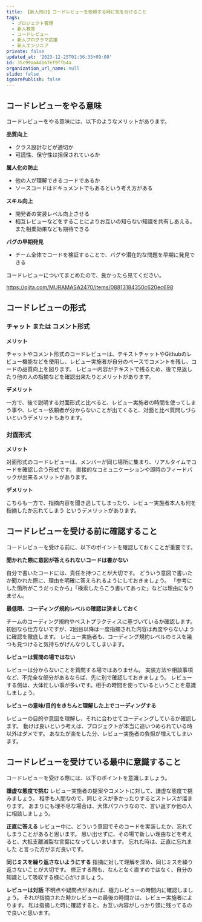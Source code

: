 ```yaml
---
title: 【新人向け】コードレビューを依頼する時に気を付けること
tags:
  - プロジェクト管理
  - 新人教育
  - コードレビュー
  - 新人プログラマ応援
  - 新人エンジニア
private: false
updated_at: '2023-12-25T02:36:35+09:00'
id: 35c99aa4db67ef9ffb4a
organization_url_name: null
slide: false
ignorePublish: false
---
```


## コードレビューをやる意味

コードレビューをやる意味には、以下のようなメリットがあります。

**品質向上**
- クラス設計などが適切か
- 可読性、保守性は担保されているか

**属人化の防止**
- 他の人が理解できるコードであるか
- ソースコードはドキュメントでもあるという考え方がある

**スキル向上**
- 開発者の実装レベル向上させる
- 相互レビューなどをすることによりお互いの知らない知識を共有しあえる。また相乗効果なども期待できる

**バグの早期発見**
- チーム全体でコードを検証することで、バグや潜在的な問題を早期に発見できる


コードレビューについてまとめたので、良かったら見てください。

https://qiita.com/MURAMASA2470/items/08813184350c620ec698

## コードレビューの形式

### チャット または コメント形式

**メリット**

チャットやコメント形式のコードレビューは、テキストチャットやGithubのレビュー機能などを使用し、レビュー実施者が自分のペースでコメントを残し、コードの品質向上を図ります。
レビュー内容がテキストで残るため、後で見返したり他の人の指摘などを確認出来たりとメリットがあります。

**デメリット**

一方で、後で説明する対面形式と比べると、レビュー実施者の時間を使ってしまう事や、レビュー依頼者が分からないことが出てくると、対面と比べ質問しづらいというデメリットもあります。

### 対面形式

**メリット**

対面形式のコードレビューは、メンバーが同じ場所に集まり、リアルタイムでコードを確認し合う形式です。
直接的なコミュニケーションや即時のフィードバックが出来るメリットがあります。

**デメリット**

こちらも一方で、指摘内容を聞き逃してしまったり、レビュー実施者本人も何を指摘したか忘れてしまう というデメリットがあります。

## コードレビューを受ける前に確認すること

コードレビューを受ける前に、以下のポイントを確認しておくことが重要です。

**聞かれた際に意図が答えられないコードは書かない**

 自分で書いたコードには、責任を持つことが大切です。
 どういう意図で書いたか聞かれた際に、理由を明確に答えられるようにしておきましょう。
 「参考にした箇所がこうだったから」「検索したらこう書いてあった」などは理由になりません。

**最低限、コーディング規約レベルの確認は済ましておく**

 チームのコーディング規約やベストプラクティスに基づいているか確認します。
 初回なら仕方ないですが、2回目以降は一度指摘された内容は再度やらないように確認を徹底します。
 レビュー実施者も、コーディング規約レベルのミスを幾つも見つけると気持ちがげんなりしてしまいます。

**レビューは質問の場ではない**

 レビューは分からないことを質問する場ではありません。
 実装方法や相談事項など、不完全な部分があるならば、先に別で確認しておきましょう。
 レビューする側は、大体忙しい事が多いです。相手の時間を使っているということを意識しましょう。

**レビューの意味/目的をきちんと理解した上でコーディングする**

 レビューの目的や意図を理解し、それに合わせてコーディングしているか確認します。
 動けば良いという考えは、プロジェクトが本当に追いつめられている時以外はダメです。
 あなたが楽をした分、レビュー実施者の負担が増えてしまいます。

## コードレビューを受けている最中に意識すること

コードレビューを受ける際には、以下のポイントを意識しましょう。

**謙虚な態度で挑む**
 レビュー実施者の提案やコメントに対して、謙虚な態度で挑みましょう。
 相手も人間なので、同じミスが多かったりするとストレスが溜まります。
 あまりにも理不尽な場合は、大体パワハラなので、言い返すか他の人に相談しましょう。

**正直に答える**
 レビュー中に、どういう意図でそのコードを実装したか、忘れてしまうことがあると思います。
 思い出せずに、その場で新しい理由などを考えると、大抵支離滅裂な言葉になってしいまいます。
 忘れた時は、正直に忘れました と言った方がまだ良いです。

**同じミスを繰り返さないようにする**
 指摘に対して理解を深め、同じミスを繰り返さないことが大切です。
 修正する際も、なんとなく直すのではなく、自分の知識として吸収する様に心がけましょう。

**レビューは対話**
 不明点や疑問点があれば、極力レビューの時間内に確認しましょう。
 それが指摘された時かレビューの最後の時間かは、レビュー実施者によります。
 私は指摘した時に確認すると、お互い内容がしっかり頭に残ってるので良いと思います。

